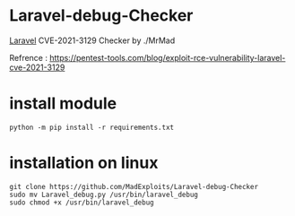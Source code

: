 # Laravel-debug-Checker

[Laravel](https://img.shields.io/badge/Laravel-FF2D20?style=flat-square&logo=laravel&logoColor=white) CVE-2021-3129 Checker by ./MrMad

Refrence : https://pentest-tools.com/blog/exploit-rce-vulnerability-laravel-cve-2021-3129


# install module

```
python -m pip install -r requirements.txt
```

# installation on linux

```
git clone https://github.com/MadExploits/Laravel-debug-Checker
sudo mv Laravel_debug.py /usr/bin/laravel_debug
sudo chmod +x /usr/bin/laravel_debug
```
